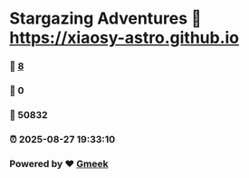 # Stargazing Adventures :link: https://xiaosy-astro.github.io 
### :page_facing_up: [8](https://xiaosy-astro.github.io/tag.html) 
### :speech_balloon: 0 
### :hibiscus: 50832 
### :alarm_clock: 2025-08-27 19:33:10 
### Powered by :heart: [Gmeek](https://github.com/Meekdai/Gmeek)
